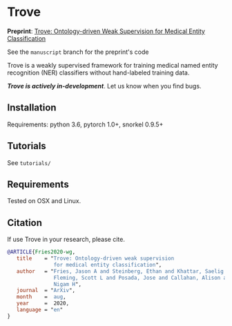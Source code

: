# Trove 

**Preprint**: [Trove: Ontology-driven Weak Supervision for Medical Entity Classification](https://arxiv.org/abs/2008.01972)

See the `manuscript` branch for the preprint's code

Trove is a weakly supervised framework for training medical named entity recognition (NER) classifiers without hand-labeled training data.

***Trove is actively in-development***. Let us know when you find bugs.

## Installation

Requirements: python 3.6, pytorch 1.0+, snorkel 0.9.5+

## Tutorials

See `tutorials/`

## Requirements

Tested on OSX and Linux.

## Citation
If use Trove in your research, please cite.

```bibtex
@ARTICLE{Fries2020-wg,
   title    = "Trove: Ontology-driven weak supervision 
               for medical entity classification",
   author   = "Fries, Jason A and Steinberg, Ethan and Khattar, Saelig and
               Fleming, Scott L and Posada, Jose and Callahan, Alison and Shah,
               Nigam H",
   journal  = "ArXiv",
   month    =  aug,
   year     =  2020,
   language = "en"
}
```

